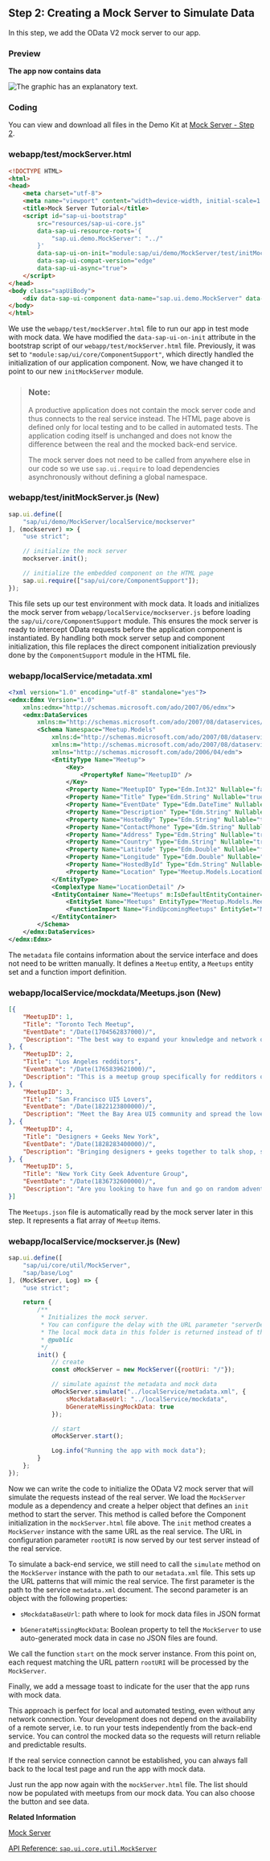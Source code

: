 <!-- loio50897decc9504b2a875fb41d89fd254a -->

## Step 2: Creating a Mock Server to Simulate Data

In this step, we add the OData V2 mock server to our app.



### Preview

  
  
**The app now contains data**

![The graphic has an explanatory text.](images/loio55edd9fa2cc24f398a9373d6d497d3e4_LowRes.png "The app now contains data")



### Coding

You can view and download all files in the Demo Kit at [Mock Server - Step 2](https://ui5.sap.com/#/entity/sap.ui.core.tutorial.mockserver/sample/sap.ui.core.tutorial.mockserver.02).



### webapp/test/mockServer.html

```html
<!DOCTYPE HTML>
<html>
<head>
    <meta charset="utf-8">
    <meta name="viewport" content="width=device-width, initial-scale=1.0">
    <title>Mock Server Tutorial</title>
    <script id="sap-ui-bootstrap"
        src="resources/sap-ui-core.js"
        data-sap-ui-resource-roots='{
            "sap.ui.demo.MockServer": "../"
        }'
        data-sap-ui-on-init="module:sap/ui/demo/MockServer/test/initMockServer"
        data-sap-ui-compat-version="edge"
        data-sap-ui-async="true">
    </script>
</head>
<body class="sapUiBody">
    <div data-sap-ui-component data-name="sap.ui.demo.MockServer" data-id="container" data-settings='{"id" : "MockServer"}'></div>
</body>
</html>

```

We use the `webapp/test/mockServer.html` file to run our app in test mode with mock data. We have modified the `data-sap-ui-on-init` attribute in the bootstrap script of our `webapp/test/mockServer.html` file. Previously, it was set to `"module:sap/ui/core/ComponentSupport"`, which directly handled the initialization of our application component. Now, we have changed it to point to our new `initMockServer` module.

> ### Note:  
> A productive application does not contain the mock server code and thus connects to the real service instead. The HTML page above is defined only for local testing and to be called in automated tests. The application coding itself is unchanged and does not know the difference between the real and the mocked back-end service.
> 
> The mock server does not need to be called from anywhere else in our code so we use `sap.ui.require` to load dependencies asynchronously without defining a global namespace.



<a name="loio50897decc9504b2a875fb41d89fd254a__section_e1t_y11_hhb"/>

### webapp/test/initMockServer.js \(New\)

```js
sap.ui.define([
    "sap/ui/demo/MockServer/localService/mockserver"
], (mockserver) => {
    "use strict";

    // initialize the mock server
    mockserver.init();

    // initialize the embedded component on the HTML page
    sap.ui.require(["sap/ui/core/ComponentSupport"]);
});
```

This file sets up our test environment with mock data. It loads and initializes the mock server from `webapp/localService/mockserver.js` before loading the `sap/ui/core/ComponentSupport` module. This ensures the mock server is ready to intercept OData requests before the application component is instantiated. By handling both mock server setup and component initialization, this file replaces the direct component initialization previously done by the `ComponentSupport` module in the HTML file.



### webapp/localService/metadata.xml

```xml
<?xml version="1.0" encoding="utf-8" standalone="yes"?>
<edmx:Edmx Version="1.0"
    xmlns:edmx="http://schemas.microsoft.com/ado/2007/06/edmx">
    <edmx:DataServices
        xmlns:m="http://schemas.microsoft.com/ado/2007/08/dataservices/metadata" m:DataServiceVersion="1.0">
        <Schema Namespace="Meetup.Models"
            xmlns:d="http://schemas.microsoft.com/ado/2007/08/dataservices"
            xmlns:m="http://schemas.microsoft.com/ado/2007/08/dataservices/metadata"
            xmlns="http://schemas.microsoft.com/ado/2006/04/edm">
            <EntityType Name="Meetup">
                <Key>
                    <PropertyRef Name="MeetupID" />
                </Key>
                <Property Name="MeetupID" Type="Edm.Int32" Nullable="false" />
                <Property Name="Title" Type="Edm.String" Nullable="true" />
                <Property Name="EventDate" Type="Edm.DateTime" Nullable="false" />
                <Property Name="Description" Type="Edm.String" Nullable="true" />
                <Property Name="HostedBy" Type="Edm.String" Nullable="true" />
                <Property Name="ContactPhone" Type="Edm.String" Nullable="true" />
                <Property Name="Address" Type="Edm.String" Nullable="true" />
                <Property Name="Country" Type="Edm.String" Nullable="true" />
                <Property Name="Latitude" Type="Edm.Double" Nullable="false" />
                <Property Name="Longitude" Type="Edm.Double" Nullable="false" />
                <Property Name="HostedById" Type="Edm.String" Nullable="true" />
                <Property Name="Location" Type="Meetup.Models.LocationDetail" Nullable="false" />
            </EntityType>
            <ComplexType Name="LocationDetail" />
            <EntityContainer Name="Meetups" m:IsDefaultEntityContainer="true">
                <EntitySet Name="Meetups" EntityType="Meetup.Models.Meetup" />
                <FunctionImport Name="FindUpcomingMeetups" EntitySet="Meetups" ReturnType="Collection(Meetup.Models.Meetup)" m:HttpMethod="GET" />
            </EntityContainer>
        </Schema>
    </edmx:DataServices>
</edmx:Edmx>
```

The `metadata` file contains information about the service interface and does not need to be written manually. It defines a `Meetup` entity, a `Meetups` entity set and a function import definition.



### webapp/localService/mockdata/Meetups.json \(New\)

```json
[{
    "MeetupID": 1,
    "Title": "Toronto Tech Meetup",
    "EventDate": "/Date(1704562837000)/",
    "Description": "The best way to expand your knowledge and network of the Toronto technology community"
}, {
    "MeetupID": 2,
    "Title": "Los Angeles redditors",
    "EventDate": "/Date(1765839621000)/",
    "Description": "This is a meetup group specifically for redditors of r/LosAngeles. If you don't know what that is, this isn't the meetup you're looking for"
}, {
    "MeetupID": 3,
    "Title": "San Francisco UI5 Lovers",
    "EventDate": "/Date(1822123800000)/",
    "Description": "Meet the Bay Area UI5 community and spread the love for UI5 technology"
}, {
    "MeetupID": 4,
    "Title": "Designers + Geeks New York",
    "EventDate": "/Date(1828283400000)/",
    "Description": "Bringing designers + geeks together to talk shop, startups, and do some knowledge sharing. All types of designers + geeks welcome"
}, {
    "MeetupID": 5,
    "Title": "New York City Geek Adventure Group",
    "EventDate": "/Date(1836732600000)/",
    "Description": "Are you looking to have fun and go on random adventures?"
}]

```

The `Meetups.json` file is automatically read by the mock server later in this step. It represents a flat array of `Meetup` items.



### webapp/localService/mockserver.js \(New\)

```js
sap.ui.define([
    "sap/ui/core/util/MockServer",
    "sap/base/Log"
], (MockServer, Log) => {
    "use strict";

    return {
        /**
         * Initializes the mock server.
         * You can configure the delay with the URL parameter "serverDelay".
         * The local mock data in this folder is returned instead of the real data for testing.
         * @public
         */
        init() {
            // create
            const oMockServer = new MockServer({rootUri: "/"});

            // simulate against the metadata and mock data
            oMockServer.simulate("../localService/metadata.xml", {
                sMockdataBaseUrl: "../localService/mockdata",
                bGenerateMissingMockData: true
            });

            // start
            oMockServer.start();

            Log.info("Running the app with mock data");
        }
    };
});
```

Now we can write the code to initialize the OData V2 mock server that will simulate the requests instead of the real server. We load the `MockServer` module as a dependency and create a helper object that defines an `init` method to start the server. This method is called before the Component initialization in the `mockServer.html` file above. The `init` method creates a `MockServer` instance with the same URL as the real service. The URL in configuration parameter `rootURI` is now served by our test server instead of the real service.

To simulate a back-end service, we still need to call the `simulate` method on the `MockServer` instance with the path to our `metadata.xml` file. This sets up the URL patterns that will mimic the real service. The first parameter is the path to the service `metadata.xml` document. The second parameter is an object with the following properties:

-   `sMockdataBaseUrl`: path where to look for mock data files in JSON format

-   `bGenerateMissingMockData`: Boolean property to tell the `MockServer` to use auto-generated mock data in case no JSON files are found.


We call the function `start` on the mock server instance. From this point on, each request matching the URL pattern `rootURI` will be processed by the `MockServer`.

Finally, we add a message toast to indicate for the user that the app runs with mock data.

This approach is perfect for local and automated testing, even without any network connection. Your development does not depend on the availability of a remote server, i.e. to run your tests independently from the back-end service. You can control the mocked data so the requests will return reliable and predictable results.

If the real service connection cannot be established, you can always fall back to the local test page and run the app with mock data.

Just run the app now again with the `mockServer.html` file. The list should now be populated with meetups from our mock data. You can also choose the button and see data.

**Related Information**  


[Mock Server](../04_Essentials/mock-server-69d3cbd.md "A mock server mimics one or more back-end services. It is used to simplify integration testing and to decouple UI development from service development. By using a mock server you can develop and test the UI even if the service in the back end is incomplete or unstable.")

[API Reference: `sap.ui.core.util.MockServer`](https://ui5.sap.com/#/api/sap.ui.core.util.MockServer)

